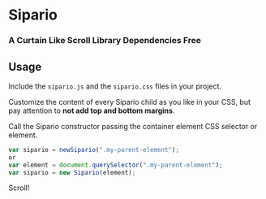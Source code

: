 # Sipario
### A Curtain Like Scroll Library Dependencies Free

## Usage
Include the `sipario.js` and the `sipario.css` files in your project.

Customize the content of every Sipario child as you like in your CSS, but pay attention to **not add top and bottom margins**.

Call the Sipario constructor passing the container element CSS selector or element.
```javascript
var sipario = newSipario(".my-parent-element");
or
var element = document.querySelector(".my-parent-element");
var sipario = new Sipario(element);
```

Scroll!
